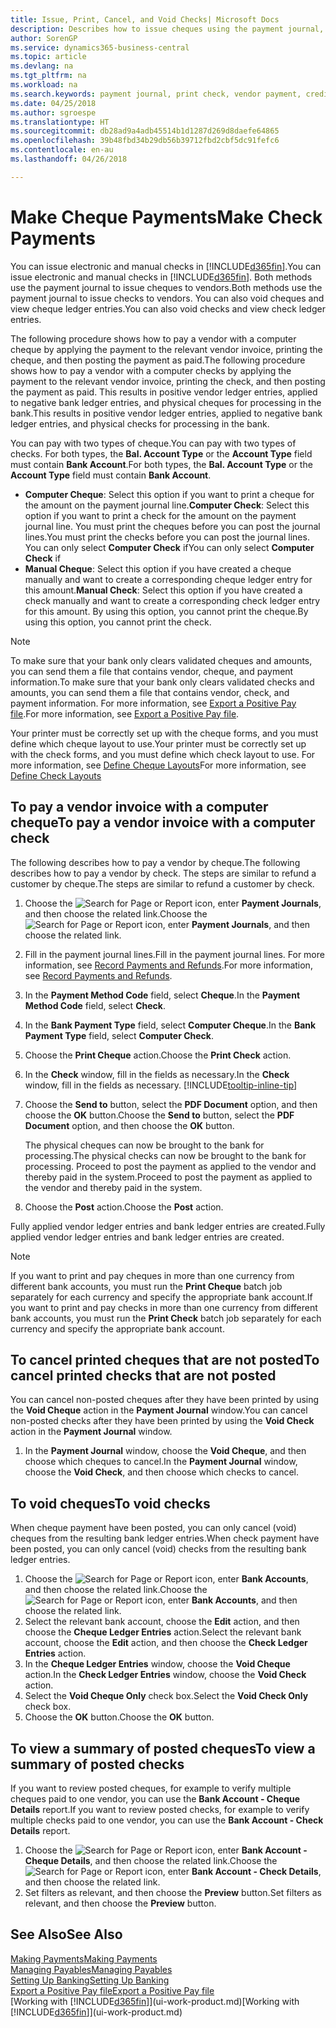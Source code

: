 ```yaml
---
title: Issue, Print, Cancel, and Void Checks| Microsoft Docs
description: Describes how to issue cheques using the payment journal, print cheques, and void or view cheque ledger entries in Business Central.
author: SorenGP
ms.service: dynamics365-business-central
ms.topic: article
ms.devlang: na
ms.tgt_pltfrm: na
ms.workload: na
ms.search.keywords: payment journal, print check, vendor payment, creditor, debt, balance due, AP
ms.date: 04/25/2018
ms.author: sgroespe
ms.translationtype: HT
ms.sourcegitcommit: db28ad9a4adb45514b1d1287d269d8daefe64865
ms.openlocfilehash: 39b48fbd34b29db56b39712fbd2cbf5dc91fefc6
ms.contentlocale: en-au
ms.lasthandoff: 04/26/2018

---
```

# <a name="make-check-payments"></a><span data-ttu-id="40fe1-103">Make Cheque Payments</span><span class="sxs-lookup"><span data-stu-id="40fe1-103">Make Check Payments</span></span>
<span data-ttu-id="40fe1-104">You can issue electronic and manual checks in [!INCLUDE[d365fin](includes/d365fin_md.md)].</span><span class="sxs-lookup"><span data-stu-id="40fe1-104">You can issue electronic and manual checks in [!INCLUDE[d365fin](includes/d365fin_md.md)].</span></span> <span data-ttu-id="40fe1-105">Both methods use the payment journal to issue cheques to vendors.</span><span class="sxs-lookup"><span data-stu-id="40fe1-105">Both methods use the payment journal to issue checks to vendors.</span></span> <span data-ttu-id="40fe1-106">You can also void cheques and view cheque ledger entries.</span><span class="sxs-lookup"><span data-stu-id="40fe1-106">You can also void checks and view check ledger entries.</span></span>

<span data-ttu-id="40fe1-107">The following procedure shows how to pay a vendor with a computer cheque by applying the payment to the relevant vendor invoice, printing the cheque, and then posting the payment as paid.</span><span class="sxs-lookup"><span data-stu-id="40fe1-107">The following procedure shows how to pay a vendor with a computer checks by applying the payment to the relevant vendor invoice, printing the check, and then posting the payment as paid.</span></span> <span data-ttu-id="40fe1-108">This results in positive vendor ledger entries, applied to negative bank ledger entries, and physical cheques for processing in the bank.</span><span class="sxs-lookup"><span data-stu-id="40fe1-108">This results in positive vendor ledger entries, applied to negative bank ledger entries, and physical checks for processing in the bank.</span></span>

<span data-ttu-id="40fe1-109">You can pay with two types of cheque.</span><span class="sxs-lookup"><span data-stu-id="40fe1-109">You can pay with two types of checks.</span></span> <span data-ttu-id="40fe1-110">For both types, the **Bal. Account Type** or the **Account Type** field must contain **Bank Account**.</span><span class="sxs-lookup"><span data-stu-id="40fe1-110">For both types, the **Bal. Account Type** or the **Account Type** field must contain **Bank Account**.</span></span>

- <span data-ttu-id="40fe1-111">**Computer Cheque**: Select this option if you want to print a cheque for the amount on the payment journal line.</span><span class="sxs-lookup"><span data-stu-id="40fe1-111">**Computer Check**: Select this option if you want to print a check for the amount on the payment journal line.</span></span> <span data-ttu-id="40fe1-112">You must print the cheques before you can post the journal lines.</span><span class="sxs-lookup"><span data-stu-id="40fe1-112">You must print the checks before you can post the journal lines.</span></span> <span data-ttu-id="40fe1-113">You can only select **Computer Check** if</span><span class="sxs-lookup"><span data-stu-id="40fe1-113">You can only select **Computer Check** if</span></span>
- <span data-ttu-id="40fe1-114">**Manual Cheque**: Select this option if you have created a cheque manually and want to create a corresponding cheque ledger entry for this amount.</span><span class="sxs-lookup"><span data-stu-id="40fe1-114">**Manual Check**: Select this option if you have created a check manually and want to create a corresponding check ledger entry for this amount.</span></span> <span data-ttu-id="40fe1-115">By using this option, you cannot print the cheque.</span><span class="sxs-lookup"><span data-stu-id="40fe1-115">By using this option, you cannot print the check.</span></span>

> [!NOTE]  
> <span data-ttu-id="40fe1-116">To make sure that your bank only clears validated cheques and amounts, you can send them a file that contains vendor, cheque, and payment information.</span><span class="sxs-lookup"><span data-stu-id="40fe1-116">To make sure that your bank only clears validated checks and amounts, you can send them a file that contains vendor, check, and payment information.</span></span> <span data-ttu-id="40fe1-117">For more information, see [Export a Positive Pay file](finance-how-positive-pay.md).</span><span class="sxs-lookup"><span data-stu-id="40fe1-117">For more information, see [Export a Positive Pay file](finance-how-positive-pay.md).</span></span>

<span data-ttu-id="40fe1-118">Your printer must be correctly set up with the cheque forms, and you must define which cheque layout to use.</span><span class="sxs-lookup"><span data-stu-id="40fe1-118">Your printer must be correctly set up with the check forms, and you must define which check layout to use.</span></span> <span data-ttu-id="40fe1-119">For more information, see [Define Cheque Layouts](finance-how-define-check-layouts.md)</span><span class="sxs-lookup"><span data-stu-id="40fe1-119">For more information, see [Define Check Layouts](finance-how-define-check-layouts.md)</span></span>

## <a name="to-pay-a-vendor-invoice-with-a-computer-check"></a><span data-ttu-id="40fe1-120">To pay a vendor invoice with a computer cheque</span><span class="sxs-lookup"><span data-stu-id="40fe1-120">To pay a vendor invoice with a computer check</span></span>
<span data-ttu-id="40fe1-121">The following describes how to pay a vendor by cheque.</span><span class="sxs-lookup"><span data-stu-id="40fe1-121">The following describes how to pay a vendor by check.</span></span> <span data-ttu-id="40fe1-122">The steps are similar to refund a customer by cheque.</span><span class="sxs-lookup"><span data-stu-id="40fe1-122">The steps are similar to refund a customer by check.</span></span>

1. <span data-ttu-id="40fe1-123">Choose the ![Search for Page or Report](media/ui-search/search_small.png "Search for Page or Report icon") icon, enter **Payment Journals**, and then choose the related link.</span><span class="sxs-lookup"><span data-stu-id="40fe1-123">Choose the ![Search for Page or Report](media/ui-search/search_small.png "Search for Page or Report icon") icon, enter **Payment Journals**, and then choose the related link.</span></span>
2. <span data-ttu-id="40fe1-124">Fill in the payment journal lines.</span><span class="sxs-lookup"><span data-stu-id="40fe1-124">Fill in the payment journal lines.</span></span> <span data-ttu-id="40fe1-125">For more information, see [Record Payments and Refunds](payables-how-post-payments-refunds.md).</span><span class="sxs-lookup"><span data-stu-id="40fe1-125">For more information, see [Record Payments and Refunds](payables-how-post-payments-refunds.md).</span></span>
3. <span data-ttu-id="40fe1-126">In the **Payment Method Code** field, select **Cheque**.</span><span class="sxs-lookup"><span data-stu-id="40fe1-126">In the **Payment Method Code** field, select **Check**.</span></span>
4. <span data-ttu-id="40fe1-127">In the **Bank Payment Type** field, select **Computer Cheque**.</span><span class="sxs-lookup"><span data-stu-id="40fe1-127">In the **Bank Payment Type** field, select **Computer Check**.</span></span>
5. <span data-ttu-id="40fe1-128">Choose the **Print Cheque** action.</span><span class="sxs-lookup"><span data-stu-id="40fe1-128">Choose the **Print Check** action.</span></span>
6. <span data-ttu-id="40fe1-129">In the **Check** window, fill in the fields as necessary.</span><span class="sxs-lookup"><span data-stu-id="40fe1-129">In the **Check** window, fill in the fields as necessary.</span></span> [!INCLUDE[tooltip-inline-tip](includes/tooltip-inline-tip_md.md)]
7. <span data-ttu-id="40fe1-130">Choose the **Send to** button, select the **PDF Document** option, and then choose the **OK** button.</span><span class="sxs-lookup"><span data-stu-id="40fe1-130">Choose the **Send to** button, select the **PDF Document** option, and then choose the **OK** button.</span></span>

    <span data-ttu-id="40fe1-131">The physical cheques can now be brought to the bank for processing.</span><span class="sxs-lookup"><span data-stu-id="40fe1-131">The physical checks can now be brought to the bank for processing.</span></span> <span data-ttu-id="40fe1-132">Proceed to post the payment as applied to the vendor and thereby paid in the system.</span><span class="sxs-lookup"><span data-stu-id="40fe1-132">Proceed to post the payment as applied to the vendor and thereby paid in the system.</span></span>
8. <span data-ttu-id="40fe1-133">Choose the **Post** action.</span><span class="sxs-lookup"><span data-stu-id="40fe1-133">Choose the **Post** action.</span></span>

<span data-ttu-id="40fe1-134">Fully applied vendor ledger entries and bank ledger entries are created.</span><span class="sxs-lookup"><span data-stu-id="40fe1-134">Fully applied vendor ledger entries and bank ledger entries are created.</span></span>

> [!NOTE]  
> <span data-ttu-id="40fe1-135">If you want to print and pay cheques in more than one currency from different bank accounts, you must run the **Print Cheque** batch job separately for each currency and specify the appropriate bank account.</span><span class="sxs-lookup"><span data-stu-id="40fe1-135">If you want to print and pay checks in more than one currency from different bank accounts, you must run the **Print Check** batch job separately for each currency and specify the appropriate bank account.</span></span>

## <a name="to-cancel-printed-checks-that-are-not-posted"></a><span data-ttu-id="40fe1-136">To cancel printed cheques that are not posted</span><span class="sxs-lookup"><span data-stu-id="40fe1-136">To cancel printed checks that are not posted</span></span>
<span data-ttu-id="40fe1-137">You can cancel non-posted cheques after they have been printed by using the **Void Cheque** action in the **Payment Journal** window.</span><span class="sxs-lookup"><span data-stu-id="40fe1-137">You can cancel non-posted checks after they have been printed by using the **Void Check** action in the **Payment Journal** window.</span></span>

1. <span data-ttu-id="40fe1-138">In the **Payment Journal** window, choose the **Void Cheque**, and then choose which cheques to cancel.</span><span class="sxs-lookup"><span data-stu-id="40fe1-138">In the **Payment Journal** window, choose the **Void Check**, and then choose which checks to cancel.</span></span>

## <a name="to-void-checks"></a><span data-ttu-id="40fe1-139">To void cheques</span><span class="sxs-lookup"><span data-stu-id="40fe1-139">To void checks</span></span>
<span data-ttu-id="40fe1-140">When cheque payment have been posted, you can only cancel (void) cheques from the resulting bank ledger entries.</span><span class="sxs-lookup"><span data-stu-id="40fe1-140">When check payment have been posted, you can only cancel (void) checks from the resulting bank ledger entries.</span></span>

1. <span data-ttu-id="40fe1-141">Choose the ![Search for Page or Report](media/ui-search/search_small.png "Search for Page or Report icon") icon, enter **Bank Accounts**, and then choose the related link.</span><span class="sxs-lookup"><span data-stu-id="40fe1-141">Choose the ![Search for Page or Report](media/ui-search/search_small.png "Search for Page or Report icon") icon, enter **Bank Accounts**, and then choose the related link.</span></span>
2. <span data-ttu-id="40fe1-142">Select the relevant bank account, choose the **Edit** action, and then choose the **Cheque Ledger Entries** action.</span><span class="sxs-lookup"><span data-stu-id="40fe1-142">Select the relevant bank account, choose the **Edit** action, and then choose the **Check Ledger Entries** action.</span></span>
3. <span data-ttu-id="40fe1-143">In the **Cheque Ledger Entries** window, choose the **Void Cheque** action.</span><span class="sxs-lookup"><span data-stu-id="40fe1-143">In the **Check Ledger Entries** window, choose the **Void Check** action.</span></span>
4. <span data-ttu-id="40fe1-144">Select the **Void Cheque Only** check box.</span><span class="sxs-lookup"><span data-stu-id="40fe1-144">Select the **Void Check Only** check box.</span></span>
5. <span data-ttu-id="40fe1-145">Choose the **OK** button.</span><span class="sxs-lookup"><span data-stu-id="40fe1-145">Choose the **OK** button.</span></span>

## <a name="to-view-a-summary-of-posted-checks"></a><span data-ttu-id="40fe1-146">To view a summary of posted cheques</span><span class="sxs-lookup"><span data-stu-id="40fe1-146">To view a summary of posted checks</span></span>
<span data-ttu-id="40fe1-147">If you want to review posted cheques, for example to verify multiple cheques paid to one vendor, you can use the **Bank Account - Cheque Details** report.</span><span class="sxs-lookup"><span data-stu-id="40fe1-147">If you want to review posted checks, for example to verify multiple checks paid to one vendor, you can use the **Bank Account - Check Details** report.</span></span>
1. <span data-ttu-id="40fe1-148">Choose the ![Search for Page or Report](media/ui-search/search_small.png "Search for Page or Report icon") icon, enter **Bank Account - Cheque Details**, and then choose the related link.</span><span class="sxs-lookup"><span data-stu-id="40fe1-148">Choose the ![Search for Page or Report](media/ui-search/search_small.png "Search for Page or Report icon") icon, enter **Bank Account - Check Details**, and then choose the related link.</span></span>
2. <span data-ttu-id="40fe1-149">Set filters as relevant, and then choose the **Preview** button.</span><span class="sxs-lookup"><span data-stu-id="40fe1-149">Set filters as relevant, and then choose the **Preview** button.</span></span>

## <a name="see-also"></a><span data-ttu-id="40fe1-150">See Also</span><span class="sxs-lookup"><span data-stu-id="40fe1-150">See Also</span></span>
[<span data-ttu-id="40fe1-151">Making Payments</span><span class="sxs-lookup"><span data-stu-id="40fe1-151">Making Payments</span></span>](payables-make-payments.md)  
[<span data-ttu-id="40fe1-152">Managing Payables</span><span class="sxs-lookup"><span data-stu-id="40fe1-152">Managing Payables</span></span>](payables-manage-payables.md)  
[<span data-ttu-id="40fe1-153">Setting Up Banking</span><span class="sxs-lookup"><span data-stu-id="40fe1-153">Setting Up Banking</span></span>](bank-setup-banking.md)  
[<span data-ttu-id="40fe1-154">Export a Positive Pay file</span><span class="sxs-lookup"><span data-stu-id="40fe1-154">Export a Positive Pay file</span></span>](finance-how-positive-pay.md)  
<span data-ttu-id="40fe1-155">[Working with [!INCLUDE[d365fin](includes/d365fin_md.md)]](ui-work-product.md)</span><span class="sxs-lookup"><span data-stu-id="40fe1-155">[Working with [!INCLUDE[d365fin](includes/d365fin_md.md)]](ui-work-product.md)</span></span>  

